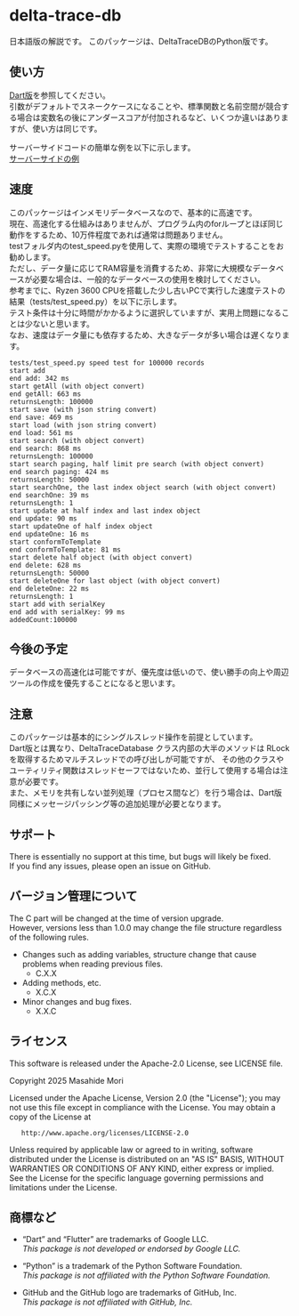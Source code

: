 # delta-trace-db

日本語版の解説です。
このパッケージは、DeltaTraceDBのPython版です。 

## 使い方

[Dart版](https://github.com/MasahideMori-SimpleAppli/delta_trace_db)を参照してください。  
引数がデフォルトでスネークケースになることや、標準関数と名前空間が競合する場合は変数名の後にアンダースコアが付加されるなど、いくつか違いはありますが、使い方は同じです。  

サーバーサイドコードの簡単な例を以下に示します。  
[サーバーサイドの例](https://github.com/MasahideMori-SimpleAppli/delta_trace_db_py_server_example)  

## 速度

このパッケージはインメモリデータベースなので、基本的に高速です。  
現在、高速化する仕組みはありませんが、プログラム内のforループとほぼ同じ動作をするため、10万件程度であれば通常は問題ありません。  
testフォルダ内のtest_speed.pyを使用して、実際の環境でテストすることをお勧めします。  
ただし、データ量に応じてRAM容量を消費するため、非常に大規模なデータベースが必要な場合は、一般的なデータベースの使用を検討してください。  
参考までに、Ryzen 3600 CPUを搭載した少し古いPCで実行した速度テストの結果（tests/test_speed.py）を以下に示します。  
テスト条件は十分に時間がかかるように選択していますが、実用上問題になることは少ないと思います。  
なお、速度はデータ量にも依存するため、大きなデータが多い場合は遅くなります。  

```text
tests/test_speed.py speed test for 100000 records
start add
end add: 342 ms
start getAll (with object convert)
end getAll: 663 ms
returnsLength: 100000
start save (with json string convert)
end save: 469 ms
start load (with json string convert)
end load: 561 ms
start search (with object convert)
end search: 868 ms
returnsLength: 100000
start search paging, half limit pre search (with object convert)
end search paging: 424 ms
returnsLength: 50000
start searchOne, the last index object search (with object convert)
end searchOne: 39 ms
returnsLength: 1
start update at half index and last index object
end update: 90 ms
start updateOne of half index object
end updateOne: 16 ms
start conformToTemplate
end conformToTemplate: 81 ms
start delete half object (with object convert)
end delete: 628 ms
returnsLength: 50000
start deleteOne for last object (with object convert)
end deleteOne: 22 ms
returnsLength: 1
start add with serialKey
end add with serialKey: 99 ms
addedCount:100000
```

## 今後の予定

データベースの高速化は可能ですが、優先度は低いので、使い勝手の向上や周辺ツールの作成を優先することになると思います。  

## 注意

このパッケージは基本的にシングルスレッド操作を前提としています。  
Dart版とは異なり、DeltaTraceDatabase クラス内部の大半のメソッドは RLock を取得するためマルチスレッドでの呼び出しが可能ですが、
その他のクラスやユーティリティ関数はスレッドセーフではないため、並行して使用する場合は注意が必要です。  
また、メモリを共有しない並列処理（プロセス間など）を行う場合は、Dart版同様にメッセージパッシング等の追加処理が必要となります。  

## サポート

There is essentially no support at this time, but bugs will likely be fixed.  
If you find any issues, please open an issue on GitHub.

## バージョン管理について

The C part will be changed at the time of version upgrade.  
However, versions less than 1.0.0 may change the file structure regardless of the following rules.

- Changes such as adding variables, structure change that cause problems when reading previous
  files.
    - C.X.X
- Adding methods, etc.
    - X.C.X
- Minor changes and bug fixes.
    - X.X.C

## ライセンス

This software is released under the Apache-2.0 License, see LICENSE file.

Copyright 2025 Masahide Mori

Licensed under the Apache License, Version 2.0 (the "License");
you may not use this file except in compliance with the License.
You may obtain a copy of the License at

       http://www.apache.org/licenses/LICENSE-2.0

Unless required by applicable law or agreed to in writing, software
distributed under the License is distributed on an "AS IS" BASIS,
WITHOUT WARRANTIES OR CONDITIONS OF ANY KIND, either express or implied.
See the License for the specific language governing permissions and
limitations under the License.

## 商標など

- “Dart” and “Flutter” are trademarks of Google LLC.  
  *This package is not developed or endorsed by Google LLC.*

- “Python” is a trademark of the Python Software Foundation.  
  *This package is not affiliated with the Python Software Foundation.*

- GitHub and the GitHub logo are trademarks of GitHub, Inc.  
  *This package is not affiliated with GitHub, Inc.*
